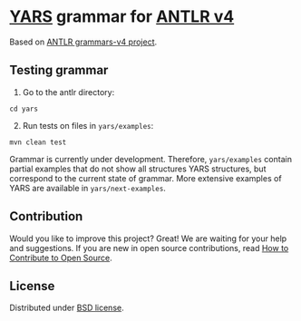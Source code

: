 # [YARS](https://www.researchgate.net/profile/Dominik_Tomaszuk/publication/309695477_RDF_Data_in_Property_Graph_Model/links/59ddd535458515f6ef0712d3/RDF-Data-in-Property-Graph-Model.pdf) grammar for [ANTLR v4](https://github.com/antlr/antlr4)

Based on [ANTLR grammars-v4 project](https://github.com/antlr/grammars-v4).

## Testing grammar
1. Go to the antlr directory:

```shell
cd yars
```

2. Run tests on files in ``yars/examples``:

```shell
mvn clean test
```

Grammar is currently under development. Therefore, ``yars/examples`` contain partial examples that do not show all structures YARS structures, but correspond to the current state of grammar. More extensive examples of YARS are available in ``yars/next-examples``.

## Contribution
Would you like to improve this project? Great! We are waiting for your help and suggestions. If you are new in open source contributions, read [How to Contribute to Open Source](https://opensource.guide/how-to-contribute/).

## License
Distributed under [BSD license](https://github.com/lszeremeta/antlr-yars/blob/master/LICENSE).
